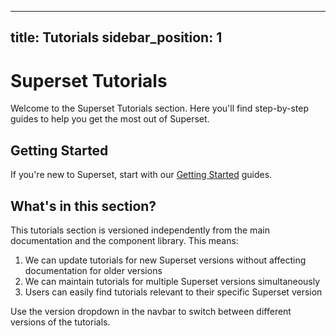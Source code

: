<!--
    Licensed to the Apache Software Foundation (ASF) under one
    or more contributor license agreements.  See the NOTICE file
    distributed with this work for additional information
    regarding copyright ownership.  The ASF licenses this file
    to you under the Apache License, Version 2.0 (the
    "License"); you may not use this file except in compliance
    with the License.  You may obtain a copy of the License at

      http://www.apache.org/licenses/LICENSE-2.0

    Unless required by applicable law or agreed to in writing,
    software distributed under the License is distributed on an
    "AS IS" BASIS, WITHOUT WARRANTIES OR CONDITIONS OF ANY
    KIND, either express or implied.  See the License for the
    specific language governing permissions and limitations
    under the License.
-->
---
title: Tutorials
sidebar_position: 1
---

# Superset Tutorials

Welcome to the Superset Tutorials section. Here you'll find step-by-step guides to help you get the most out of Superset.

## Getting Started

If you're new to Superset, start with our [Getting Started](/tutorials/getting-started) guides.

## What's in this section?

This tutorials section is versioned independently from the main documentation and the component library. This means:

1. We can update tutorials for new Superset versions without affecting documentation for older versions
2. We can maintain tutorials for multiple Superset versions simultaneously
3. Users can easily find tutorials relevant to their specific Superset version

Use the version dropdown in the navbar to switch between different versions of the tutorials.
